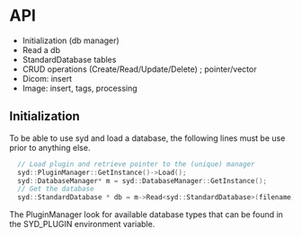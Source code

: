 # API


- Initialization (db manager)
- Read a db
- StandardDatabase tables
- CRUD operations (Create/Read/Update/Delete) ; pointer/vector
- Dicom: insert
- Image: insert, tags, processing 


## Initialization

To be able to use syd and load a database, the following lines must be use prior to anything else. 

``` c++
  // Load plugin and retrieve pointer to the (unique) manager
  syd::PluginManager::GetInstance()->Load();
  syd::DatabaseManager* m = syd::DatabaseManager::GetInstance();
  // Get the database
  syd::StandardDatabase * db = m->Read<syd::StandardDatabase>(filename);
```

The PluginManager look for available database types that can be found in the SYD_PLUGIN environment variable.
